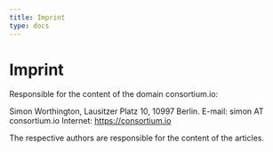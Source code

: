 ```yaml
---
title: Imprint
type: docs
---
```


# Imprint

Responsible for the content of the domain consortium.io:

Simon Worthington,
Lausitzer Platz 10,
10997 Berlin.
E-mail: simon AT consortium.io
Internet: https://consortium.io

The respective authors are responsible for the content of the articles.

